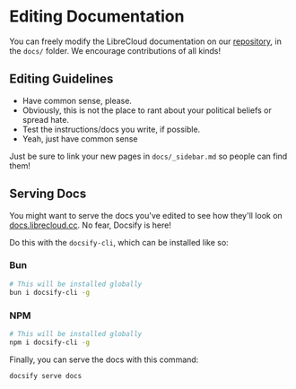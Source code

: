 # Editing Documentation

You can freely modify the LibreCloud documentation on our [repository](https://git.pontusmail.org/librecloud/web), in the `docs/` folder. We encourage contributions of all kinds!

## Editing Guidelines

- Have common sense, please.
- Obviously, this is not the place to rant about your political beliefs or spread hate.
- Test the instructions/docs you write, if possible.
- Yeah, just have common sense

Just be sure to link your new pages in `docs/_sidebar.md` so people can find them!

## Serving Docs

You might want to serve the docs you've edited to see how they'll look on [docs.librecloud.cc](https://docs.librecloud.cc). No fear, Docsify is here!

Do this with the `docsify-cli`, which can be installed like so:

### Bun

```bash
# This will be installed globally
bun i docsify-cli -g
```

### NPM

```bash
# This will be installed globally
npm i docsify-cli -g
```

Finally, you can serve the docs with this command:

```bash
docsify serve docs
```
